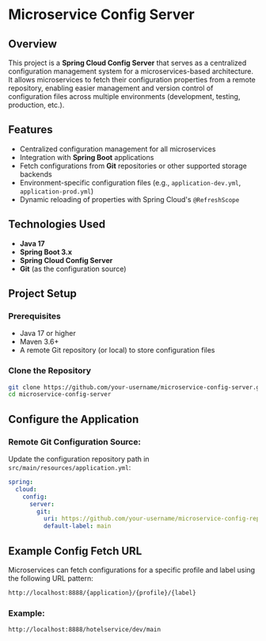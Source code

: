 # Microservice Config Server

## Overview
This project is a **Spring Cloud Config Server** that serves as a centralized configuration management system for a microservices-based architecture. It allows microservices to fetch their configuration properties from a remote repository, enabling easier management and version control of configuration files across multiple environments (development, testing, production, etc.).

## Features
- Centralized configuration management for all microservices
- Integration with **Spring Boot** applications
- Fetch configurations from **Git** repositories or other supported storage backends
- Environment-specific configuration files (e.g., `application-dev.yml`, `application-prod.yml`)
- Dynamic reloading of properties with Spring Cloud's `@RefreshScope`

## Technologies Used
- **Java 17**
- **Spring Boot 3.x**
- **Spring Cloud Config Server**
- **Git** (as the configuration source)

## Project Setup

### Prerequisites
- Java 17 or higher
- Maven 3.6+
- A remote Git repository (or local) to store configuration files

### Clone the Repository
```bash
git clone https://github.com/your-username/microservice-config-server.git
cd microservice-config-server
```
## Configure the Application

### Remote Git Configuration Source:
Update the configuration repository path in `src/main/resources/application.yml`:

```yaml
spring:
  cloud:
    config:
      server:
        git:
          uri: https://github.com/your-username/microservice-config-repo
          default-label: main
```
## Example Config Fetch URL

Microservices can fetch configurations for a specific profile and label using the following URL pattern:

```bash
http://localhost:8888/{application}/{profile}/{label}
```

### Example:

```bash
http://localhost:8888/hotelservice/dev/main
